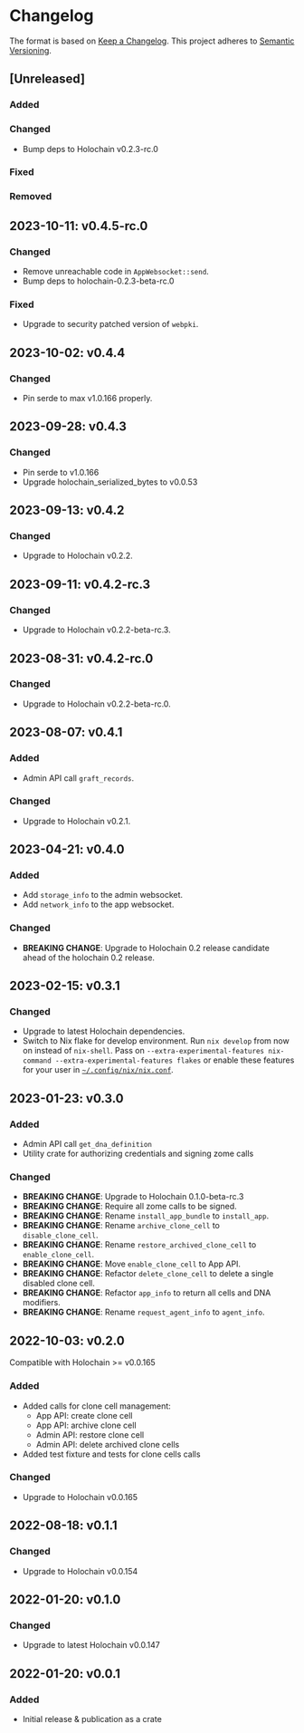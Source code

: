 # Changelog

The format is based on [Keep a Changelog](https://keepachangelog.com/en/1.0.0/). This project adheres to [Semantic Versioning](https://semver.org/spec/v2.0.0.html).

## \[Unreleased\]

### Added
### Changed
- Bump deps to Holochain v0.2.3-rc.0
### Fixed
### Removed

## 2023-10-11: v0.4.5-rc.0
### Changed
- Remove unreachable code in `AppWebsocket::send`.
- Bump deps to holochain-0.2.3-beta-rc.0
### Fixed
- Upgrade to security patched version of `webpki`.

## 2023-10-02: v0.4.4
### Changed
- Pin serde to max v1.0.166 properly.

## 2023-09-28: v0.4.3
### Changed
- Pin serde to v1.0.166
- Upgrade holochain_serialized_bytes to v0.0.53

## 2023-09-13: v0.4.2
### Changed
- Upgrade to Holochain v0.2.2.

## 2023-09-11: v0.4.2-rc.3
### Changed
- Upgrade to Holochain v0.2.2-beta-rc.3.

## 2023-08-31: v0.4.2-rc.0
### Changed
- Upgrade to Holochain v0.2.2-beta-rc.0.

## 2023-08-07: v0.4.1
### Added
- Admin API call `graft_records`.
### Changed
- Upgrade to Holochain v0.2.1.

## 2023-04-21: v0.4.0
### Added
- Add `storage_info` to the admin websocket.
- Add `network_info` to the app websocket.
### Changed
- **BREAKING CHANGE**: Upgrade to Holochain 0.2 release candidate ahead of the holochain 0.2 release.

## 2023-02-15: v0.3.1
### Changed
- Upgrade to latest Holochain dependencies.
- Switch to Nix flake for develop environment. Run `nix develop` from now on instead of `nix-shell`. Pass on `--extra-experimental-features nix-command --extra-experimental-features flakes` or enable these features for your user in [`~/.config/nix/nix.conf`](https://nixos.org/manual/nix/stable/command-ref/conf-file.html#conf-experimental-features).

## 2023-01-23: v0.3.0
### Added
- Admin API call `get_dna_definition`
- Utility crate for authorizing credentials and signing zome calls
### Changed
- **BREAKING CHANGE**: Upgrade to Holochain 0.1.0-beta-rc.3
- **BREAKING CHANGE**: Require all zome calls to be signed.
- **BREAKING CHANGE**: Rename `install_app_bundle` to `install_app`.
- **BREAKING CHANGE**: Rename `archive_clone_cell` to `disable_clone_cell`.
- **BREAKING CHANGE**: Rename `restore_archived_clone_cell` to `enable_clone_cell`.
- **BREAKING CHANGE**: Move `enable_clone_cell` to App API.
- **BREAKING CHANGE**: Refactor `delete_clone_cell` to delete a single disabled clone cell.
- **BREAKING CHANGE**: Refactor `app_info` to return all cells and DNA modifiers.
- **BREAKING CHANGE**: Rename `request_agent_info` to `agent_info`.

## 2022-10-03: v0.2.0

Compatible with Holochain >= v0.0.165

### Added
- Added calls for clone cell management:
    - App API: create clone cell
    - App API: archive clone cell
    - Admin API: restore clone cell
    - Admin API: delete archived clone cells
- Added test fixture and tests for clone cells calls

### Changed
- Upgrade to Holochain v0.0.165

## 2022-08-18: v0.1.1

### Changed
- Upgrade to Holochain v0.0.154

## 2022-01-20: v0.1.0

### Changed
- Upgrade to latest Holochain v0.0.147

## 2022-01-20: v0.0.1

### Added
- Initial release & publication as a crate